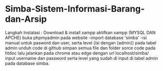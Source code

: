 # Simba-Sistem-Informasi-Barang-dan-Arsip
Langkah Instalasi :
Download & install xampp
aktifkan xampp (MYSQL DAN APCHE)
buka phpmyadmin pada website
-import database 'simba'
-isi manual untuk pasword dan user, serta level (isi dengan (admin)) pada tabel admin
unduh code di github
simpan semua file dan folder sorce code pada htdoc
lalu jalankan pada chrome atau edge dengan url localhost/simba/
input username dan password serta level yang sudah di input di tabel admin pada database simba.
